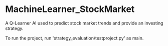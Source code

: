 # MachineLearner_StockMarket
A Q-Learner AI used to predict stock market trends and provide an investing strategy.

To run the project, run 'strategy_evaluation/testproject.py' as main.
